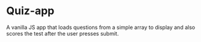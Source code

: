 # Quiz-app
A vanilla JS app that loads questions from a simple array to display and also scores the test after the user presses submit.
